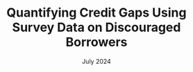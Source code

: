 ---
layout: post
categories: workingpaper
type: joint
coauthors: '<a href="https://lu.linkedin.com/in/frank-betz-605a3b3">Frank Betz</a> and <a href="https://lu.linkedin.com/in/lucagattini">Luca Gattini</a>'
status: draft
journal: ""
title: "Quantifying Credit Gaps Using Survey Data on Discouraged Borrowers"
date: "July 2024"
doi: https://dx.doi.org/10.2139/ssrn.4629235
haiku: "Discouraged firms wait;/ in fact some are good loans, so/ credit gap widens."
presentations: ""
notes: "This project stems from my pre-PhD research."
---